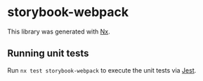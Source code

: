 # storybook-webpack

This library was generated with [Nx](https://nx.dev).

## Running unit tests

Run `nx test storybook-webpack` to execute the unit tests via [Jest](https://jestjs.io).

